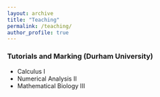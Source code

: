 ```yaml
---
layout: archive
title: "Teaching"
permalink: /teaching/
author_profile: true
---
```

### Tutorials and Marking (Durham University)
* Calculus I
* Numerical Analysis II 
* Mathematical Biology III
